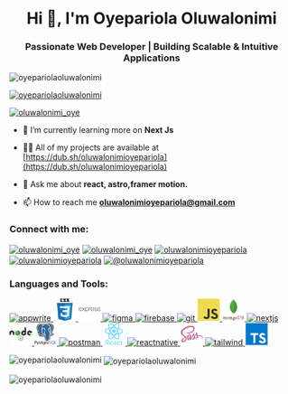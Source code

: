 <h1 align="center">Hi 👋, I'm Oyepariola Oluwalonimi</h1>
<h3 align="center">Passionate Web Developer | Building Scalable & Intuitive Applications</h3>

<p align="left"> <img src="https://komarev.com/ghpvc/?username=oyepariolaoluwalonimi&label=Profile%20views&color=0e75b6&style=flat" alt="oyepariolaoluwalonimi" /> </p>

<p align="left"> <a href="https://github.com/ryo-ma/github-profile-trophy"><img src="https://github-profile-trophy.vercel.app/?username=oyepariolaoluwalonimi" alt="oyepariolaoluwalonimi" /></a> </p>

<p align="left"> <a href="https://twitter.com/oluwalonimi_oye" target="blank"><img src="https://img.shields.io/twitter/follow/oluwalonimi_oye?logo=twitter&style=for-the-badge" alt="oluwalonimi_oye" /></a> </p>

- 🌱 I’m currently learning more on **Next Js**

- 👨‍💻 All of my projects are available at [https://dub.sh/oluwalonimioyepariola](https://dub.sh/oluwalonimioyepariola)

- 💬 Ask me about **react, astro,framer motion.**

- 📫 How to reach me **oluwalonimioyepariola@gmail.com**

<h3 align="left">Connect with me:</h3>
<p align="left">
<a href="https://dev.to/oluwalonimi_oye" target="blank"><img align="center" src="https://raw.githubusercontent.com/rahuldkjain/github-profile-readme-generator/master/src/images/icons/Social/devto.svg" alt="oluwalonimi_oye" height="30" width="40" /></a>
<a href="https://twitter.com/oluwalonimi_oye" target="blank"><img align="center" src="https://raw.githubusercontent.com/rahuldkjain/github-profile-readme-generator/master/src/images/icons/Social/twitter.svg" alt="oluwalonimi_oye" height="30" width="40" /></a>
<a href="https://linkedin.com/in/oluwalonimioyepariola" target="blank"><img align="center" src="https://raw.githubusercontent.com/rahuldkjain/github-profile-readme-generator/master/src/images/icons/Social/linked-in-alt.svg" alt="oluwalonimioyepariola" height="30" width="40" /></a>
<a href="https://instagram.com/oluwalonimioyepariola" target="blank"><img align="center" src="https://raw.githubusercontent.com/rahuldkjain/github-profile-readme-generator/master/src/images/icons/Social/instagram.svg" alt="oluwalonimioyepariola" height="30" width="40" /></a>
<a href="https://medium.com/@oluwalonimioyepariola" target="blank"><img align="center" src="https://raw.githubusercontent.com/rahuldkjain/github-profile-readme-generator/master/src/images/icons/Social/medium.svg" alt="@oluwalonimioyepariola" height="30" width="40" /></a>
</p>

<h3 align="left">Languages and Tools:</h3>
<p align="left"> <a href="https://appwrite.io" target="_blank" rel="noreferrer"> <img src="https://www.vectorlogo.zone/logos/appwriteio/appwriteio-icon.svg" alt="appwrite" width="40" height="40"/> </a> <a href="https://www.w3schools.com/css/" target="_blank" rel="noreferrer"> <img src="https://raw.githubusercontent.com/devicons/devicon/master/icons/css3/css3-original-wordmark.svg" alt="css3" width="40" height="40"/> </a> <a href="https://expressjs.com" target="_blank" rel="noreferrer"> <img src="https://raw.githubusercontent.com/devicons/devicon/master/icons/express/express-original-wordmark.svg" alt="express" width="40" height="40"/> </a> <a href="https://www.figma.com/" target="_blank" rel="noreferrer"> <img src="https://www.vectorlogo.zone/logos/figma/figma-icon.svg" alt="figma" width="40" height="40"/> </a> <a href="https://firebase.google.com/" target="_blank" rel="noreferrer"> <img src="https://www.vectorlogo.zone/logos/firebase/firebase-icon.svg" alt="firebase" width="40" height="40"/> </a> <a href="https://git-scm.com/" target="_blank" rel="noreferrer"> <img src="https://www.vectorlogo.zone/logos/git-scm/git-scm-icon.svg" alt="git" width="40" height="40"/> </a> <a href="https://developer.mozilla.org/en-US/docs/Web/JavaScript" target="_blank" rel="noreferrer"> <img src="https://raw.githubusercontent.com/devicons/devicon/master/icons/javascript/javascript-original.svg" alt="javascript" width="40" height="40"/> </a> <a href="https://www.mongodb.com/" target="_blank" rel="noreferrer"> <img src="https://raw.githubusercontent.com/devicons/devicon/master/icons/mongodb/mongodb-original-wordmark.svg" alt="mongodb" width="40" height="40"/> </a> <a href="https://nextjs.org/" target="_blank" rel="noreferrer"> <img src="https://cdn.worldvectorlogo.com/logos/nextjs-2.svg" alt="nextjs" width="40" height="40"/> </a> <a href="https://nodejs.org" target="_blank" rel="noreferrer"> <img src="https://raw.githubusercontent.com/devicons/devicon/master/icons/nodejs/nodejs-original-wordmark.svg" alt="nodejs" width="40" height="40"/> </a> <a href="https://www.postgresql.org" target="_blank" rel="noreferrer"> <img src="https://raw.githubusercontent.com/devicons/devicon/master/icons/postgresql/postgresql-original-wordmark.svg" alt="postgresql" width="40" height="40"/> </a> <a href="https://postman.com" target="_blank" rel="noreferrer"> <img src="https://www.vectorlogo.zone/logos/getpostman/getpostman-icon.svg" alt="postman" width="40" height="40"/> </a> <a href="https://reactjs.org/" target="_blank" rel="noreferrer"> <img src="https://raw.githubusercontent.com/devicons/devicon/master/icons/react/react-original-wordmark.svg" alt="react" width="40" height="40"/> </a> <a href="https://reactnative.dev/" target="_blank" rel="noreferrer"> <img src="https://reactnative.dev/img/header_logo.svg" alt="reactnative" width="40" height="40"/> </a> <a href="https://sass-lang.com" target="_blank" rel="noreferrer"> <img src="https://raw.githubusercontent.com/devicons/devicon/master/icons/sass/sass-original.svg" alt="sass" width="40" height="40"/> </a> <a href="https://tailwindcss.com/" target="_blank" rel="noreferrer"> <img src="https://www.vectorlogo.zone/logos/tailwindcss/tailwindcss-icon.svg" alt="tailwind" width="40" height="40"/> </a> <a href="https://www.typescriptlang.org/" target="_blank" rel="noreferrer"> <img src="https://raw.githubusercontent.com/devicons/devicon/master/icons/typescript/typescript-original.svg" alt="typescript" width="40" height="40"/> </a> </p>

<p><img align="left" src="https://github-readme-stats.vercel.app/api/top-langs?username=oyepariolaoluwalonimi&show_icons=true&theme=dark&title_color=ffffff&text_color=bababa&locale=en&layout=compact" alt="oyepariolaoluwalonimi" /></p>

<p>&nbsp;<img align="center" src="https://github-readme-stats.vercel.app/api?username=oyepariolaoluwalonimi&show_icons=true&theme=dark&title_color=ffffff&text_color=d6d6d6&locale=en" alt="oyepariolaoluwalonimi" /></p>

<p><img align="center" src="https://github-readme-streak-stats.herokuapp.com/?user=oyepariolaoluwalonimi&theme=dark" alt="oyepariolaoluwalonimi" /></p>
